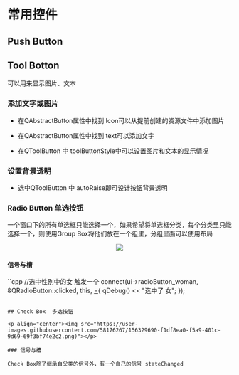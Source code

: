 # 常用控件  

## Push Button  

## Tool Botton  

可以用来显示图片、文本  

### 添加文字或图片  

* 在QAbstractButton属性中找到 Icon可以从提前创建的资源文件中添加图片  
* 在QAbstractButton属性中找到 text可以添加文字  

* 在QToolButton 中 toolButtonStyle中可以设置图片和文本的显示情况  

### 设置背景透明  

* 选中QToolButton 中 autoRaise即可设计按钮背景透明  

### Radio Button  单选按钮  

一个窗口下的所有单选框只能选择一个，如果希望将单选框分类，每个分类里只能选择一个，则使用Group Box将他们放在一个组里，分组里面可以使用布局  

<p align="center"><img src="https://user-images.githubusercontent.com/58176267/156322499-738ccb5e-0935-4859-bf2e-6da348083db5.png"></p> 


#### 信号与槽  

``cpp
//选中性别中的女 触发一个
    connect(ui->radioButton_woman, &QRadioButton::clicked, this, [=](){
        qDebug() << "选中了 女";
    });
```  

## Check Box  多选按钮  

<p align="center"><img src="https://user-images.githubusercontent.com/58176267/156329690-f1df8ea0-f5a9-401c-9d69-69f3bf74e2c2.png)"></p>  

### 信号与槽  

Check Box除了继承自父类的信号外，有一个自己的信号 stateChanged  



